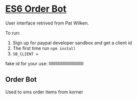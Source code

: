 # <a href="https://github.com/rhildred/ES6OrderBot" target="_blank">ES6 Order Bot</a>

User interface retrived from Pat Wilken.

To run:

1. Sign up for paypal developer sandbox and get a client id
2. The first time run `npm install`
3. `SB_CLIENT =`

fake id for your use: llllllllllllllllllllllllllllllll

## Order Bot
Used to sms order items from korner
